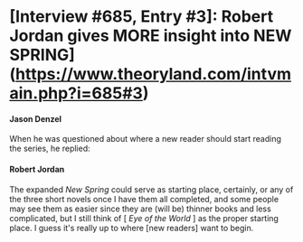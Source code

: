 # [Interview #685, Entry #3]: Robert Jordan gives MORE insight into NEW SPRING](https://www.theoryland.com/intvmain.php?i=685#3)

#### Jason Denzel

When he was questioned about where a new reader should start reading the series, he replied:

#### Robert Jordan

The expanded
*New Spring*
could serve as starting place, certainly, or any of the three short novels once I have them all completed, and some people may see them as easier since they are (will be) thinner books and less complicated, but I still think of [
*Eye of the World*
] as the proper starting place. I guess it's really up to where [new readers] want to begin.

